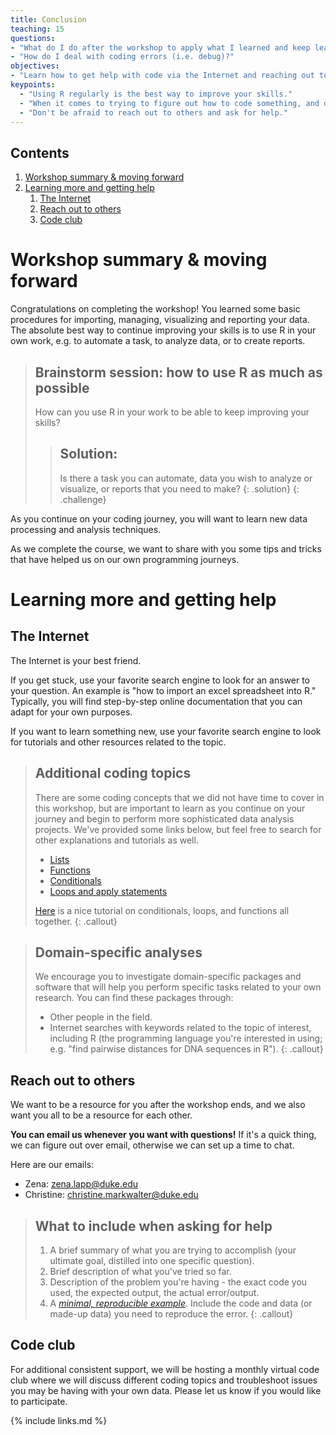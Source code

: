 ```yaml
---
title: Conclusion
teaching: 15
questions:
- "What do I do after the workshop to apply what I learned and keep learning more?"
- "How do I deal with coding errors (i.e. debug)?"
objectives:
- "Learn how to get help with code via the Internet and reaching out to others."
keypoints:
  - "Using R regularly is the best way to improve your skills."
  - "When it comes to trying to figure out how to code something, and debugging, Internet searching is your best friend."
  - "Don't be afraid to reach out to others and ask for help."
---
```


## Contents

1. [Workshop summary & moving forward](#workshop-summary-&-moving-forward)
1. [Learning more and getting help](#learning-more-and-getting-help)
    1. [The Internet](#the-internet)
    1. [Reach out to others](#reach-out-to-others)
    1. [Code club](#code-club)

# Workshop summary & moving forward

Congratulations on completing the workshop! 
You learned some basic procedures for importing, managing, visualizing and reporting your data.
The absolute best way to continue improving your skills is to use R in your own work, e.g. to automate a task, to analyze data, or to create reports.

> ## Brainstorm session: how to use R as much as possible
> How can you use R in your work to be able to keep improving your skills?
> > ## Solution:
> > Is there a task you can automate, data you wish to analyze or visualize, or reports that you need to make?
> {: .solution}
{: .challenge}

As you continue on your coding journey, you will want to learn new data processing and analysis techniques.

As we complete the course, we want to share with you some tips and tricks that have helped us on our own programming journeys.

# Learning more and getting help

## The Internet

The Internet is your best friend.

If you get stuck, use your favorite search engine to look for an answer to your question. 
An example is "how to import an excel spreadsheet into R."
Typically, you will find step-by-step online documentation that you can adapt for your own purposes.

If you want to learn something new, use your favorite search engine to look for tutorials and other resources related to the topic. 

> ## Additional coding topics
> There are some coding concepts that we did not have time to cover in this workshop, but are important to learn as you continue on your journey and begin to perform more sophisticated data analysis projects. 
> We've provided some links below, but feel free to search for other explanations and tutorials as well.
> 
> - [Lists](https://www.tutorialspoint.com/r/r_lists.htm)
> - [Functions](https://swcarpentry.github.io/r-novice-gapminder/10-functions/index.html)
> - [Conditionals](https://swcarpentry.github.io/r-novice-gapminder/07-control-flow/index.html)
> - [Loops and apply statements](https://swcarpentry.github.io/r-novice-inflammation/15-supp-loops-in-depth/)
> 
> [Here](https://erdavenport.github.io/R-ecology-lesson/03-loops-and-functions.html#ifelse_statements) is a nice tutorial on conditionals, loops, and functions all together.
{: .callout}

> ## Domain-specific analyses
> We encourage you to investigate domain-specific packages and software that will help you perform specific tasks related to your own research. You can find these packages through:
> 
> - Other people in the field.
> - Internet searches with keywords related to the topic of interest, including R (the programming language you're interested in using; e.g. "find pairwise distances for DNA sequences in R").
{: .callout}

## Reach out to others

We want to be a resource for you after the workshop ends, and we also want you all to be a resource for each other. 

**You can email us whenever you want with questions!** If it's a quick thing, we can figure out over email, otherwise we can set up a time to chat.

Here are our emails:
- Zena: zena.lapp@duke.edu
- Christine: christine.markwalter@duke.edu

> ## What to include when asking for help
> 1. A brief summary of what you are trying to accomplish (your ultimate goal, distilled into one specific question). 
> 1. Brief description of what you've tried so far. 
> 1. Description of the problem you're having - the exact code you used, the expected output, the actual error/output.  
> 1. A [*minimal, reproducible example*](https://stackoverflow.com/help/minimal-reproducible-example). Include the code and data (or made-up data) you need to reproduce the error. 
{: .callout}

## Code club

For additional consistent support, we will be hosting a monthly virtual code club where we will discuss different coding topics and troubleshoot issues you may be having with your own data. 
Please let us know if you would like to participate.  

{% include links.md %}

